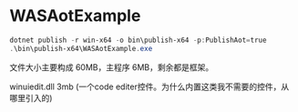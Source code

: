 # WASAotExample

```powershell
dotnet publish -r win-x64 -o bin\publish-x64 -p:PublishAot=true
.\bin\publish-x64\WASAotExample.exe
```

文件大小主要构成 60MB，主程序 6MB，剩余都是框架。

winuiedit.dll 3mb (一个code editer控件。为什么内置这类我不需要的控件，从哪里引入的)